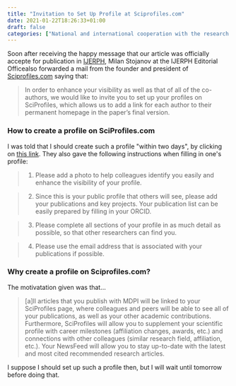 ```yaml
---
title: "Invitation to Set Up Profile at Sciprofiles.com"
date: 2021-01-22T18:26:33+01:00
draft: false
categories: ["National and international cooperation with the research community", "Career development", "Publication"]
---
```


Soon after receiving the happy message that our article was officially accepte for publication in [IJERPH](https://web.archive.org/web/20210121233232/https://www.mdpi.com/journal/ijerph), Milan Stojanov at the IJERPH Editorial Officealso forwarded a mail from the founder and president of [Sciprofiles.com](https://web.archive.org/web/20210118231410/https://sciprofiles.com/) saying that:

> In order to enhance your visibility as well as that of all of the co-authors, we would like to invite you to set up your profiles on SciProfiles, which allows us to add a link for each author to their permanent homepage in the paper’s final version.

### How to create a profile on SciProfiles.com

I was told that I should create such a profile "within two days", by clicking on [this link](https://sciprofiles.com/author_registration/d8b7340435f9ca4a98209a130a23b339/M1BiakxSMURXU0NNS0M4a2U3Y1pERExZMjMxSk5lcFJJT0Vxai9CZUJNcz0=). They also gave the following instructions when filling in one's profile:

>1. Please add a photo to help colleagues identify you easily and enhance the visibility of your profile.

> 2. Since this is your public profile that others will see, please add your publications and key projects. Your publication list can be easily prepared by filling in your ORCID.

> 3. Please complete all sections of your profile in as much detail as possible, so that other researchers can find you.

> 4. Please use the email address that is associated with your publications if possible.

### Why create a profile on Sciprofiles.com?

The motivatation given was that...

> [a]ll articles that you publish with MDPI will be linked to your SciProfiles page, where colleagues and peers will be able to see all of your publications, as well as your other academic contributions. Furthermore, SciProfiles will allow you to supplement your scientific profile with career milestones (affiliation changes, awards, etc.) and connections with other colleagues (similar research field, affiliation, etc.). Your NewsFeed will allow you to stay up-to-date with the latest and most cited recommended research articles.

I suppose I should set up such a profile then, but I will wait until tomorrow before doing that.

